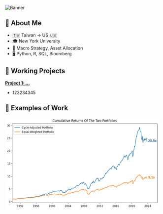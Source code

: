 ![Banner](https://github.com/wayne-kuanghui-shen/wayne-kuanghui-shen/blob/main/banner.png)

<h2>👤 About Me </h2>

- 🇹🇼 Taiwan -> US 🇺🇸
- 🎓 New York University
- 💼 Macro Strategy, Asset Allocation
- 🖥 Python, R, SQL, Bloomberg

<h2>📂 Working Projects</h2>

<b>[Project 1: ...](https://www.youtube.com/watch?v=a83ASGn_V_s)</b>
- 123234345

<h2>📜 Examples of Work</h2>
<img src="https://github.com/wayne-kuanghui-shen/wayne-kuanghui-shen/blob/main/cycle_pic.gif" width="500" >
